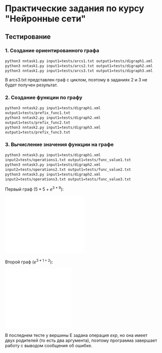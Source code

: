 # Практические задания по курсу "Нейронные сети"
## Тестирование
### 1. Создание ориентированного графа 
```
python3 nntask1.py input1=tests/arcs1.txt output1=tests/digraph1.xml
python3 nntask1.py input1=tests/arcs2.txt output1=tests/digraph2.xml
python3 nntask1.py input1=tests/arcs3.txt output1=tests/digraph3.xml
```
В arcs3.txt представлен граф с циклом, поэтому в заданиях 2 и 3 не будет получен результат.
### 2. Создание функции по графу
```
python3 nntask2.py input1=tests/digraph1.xml output1=tests/prefix_func1.txt
python3 nntask2.py input1=tests/digraph2.xml output1=tests/prefix_func2.txt
python3 nntask2.py input1=tests/digraph3.xml output1=tests/prefix_func3.txt
```

### 3. Вычисление значения функции на графе
```
python3 nntask3.py input1=tests/digraph1.xml input2=tests/operations1.txt output1=tests/func_value1.txt
python3 nntask3.py input1=tests/digraph2.xml input2=tests/operations2.txt output1=tests/func_value2.txt
python3 nntask3.py input1=tests/digraph2.xml input2=tests/operations3.txt output1=tests/func_value3.txt
```
Первый граф ($5 * 5 + e^{3 * 9}$):

![](https://github.com/unins000exe/NI/blob/main/img/wtest1.png)

Второй граф ($e^{3 * 1 + 2}$):

![](https://github.com/unins000exe/NI/blob/main/img/wtest2.png)

В последнем тесте у вершины E задана операция $exp$, но она имеет двух родителей (то есть два аргумента), поэтому программа завершает работу с выводом сообщения об ошибке.
